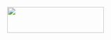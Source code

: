 

<p align="center"><a href="https://dashboard.heroku.com/new?template=https://github.com/sanju9636/LOFI_MUSIC"> <img src="https://img.shields.io/badge/Deploy%20On%20Heroku-00FFFF?style=for-the-badge&logo=heroku" width="220" height="60"/></a></p>


